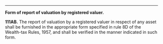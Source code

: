 ****

**Form of report of valuation by registered valuer.**

**111AB.** The report of valuation by a registered valuer in respect of any asset shall be furnished in the appropriate form specified in rule 8D of the Wealth-tax Rules, 1957, and shall be verified in the manner indicated in such form.